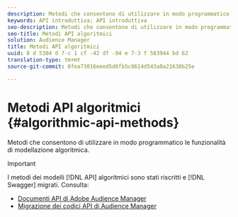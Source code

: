 ```yaml
---
description: Metodi che consentono di utilizzare in modo programmatico le funzionalità di modellazione algoritmica.
keywords: API introduttiva; API introduttiva
seo-description: Metodi che consentono di utilizzare in modo programmatico le funzionalità di modellazione algoritmica.
seo-title: Metodi API algoritmici
solution: Audience Manager
title: Metodi API algoritmici
uuid: 8 d 5304 d 7-c 1 cf -42 df -94 e 7-3 f 583944 bd 62
translation-type: tm+mt
source-git-commit: 0fea73016eeed5d6fb5c8614d543a0a21638b25e

---
```



# Metodi API algoritmici {#algorithmic-api-methods}

Metodi che consentono di utilizzare in modo programmatico le funzionalità di modellazione algoritmica.

>[!IMPORTANT]
>
>I metodi dei modelli [!DNL API] algoritmici sono stati riscritti e [!DNL Swagger] migrati. Consulta:
>
>* [Documenti API di Adobe Audience Manager](https://bank.demdex.com/portal/swagger/index.html)
>* [Migrazione dei codici API di Audience Manager](../../api/api-swagger-migration.md)